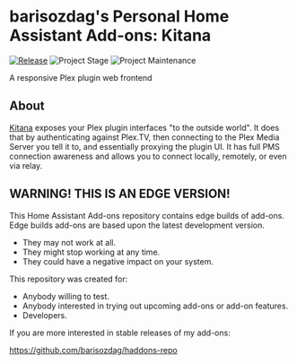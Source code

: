 # barisozdag's Personal Home Assistant Add-ons: Kitana

[![Release][release-shield]][release] ![Project Stage][project-stage-shield] ![Project Maintenance][maintenance-shield]

A responsive Plex plugin web frontend

## About

[Kitana][kitana] exposes your Plex plugin interfaces "to the outside world".
It does that by authenticating against Plex.TV, then connecting to the Plex
Media Server you tell it to, and essentially proxying the plugin UI. It has
full PMS connection awareness and allows you to connect locally, remotely,
or even via relay.

## WARNING! THIS IS AN EDGE VERSION!

This Home Assistant Add-ons repository contains edge builds of add-ons.
Edge builds add-ons are based upon the latest development version.

- They may not work at all.
- They might stop working at any time.
- They could have a negative impact on your system.

This repository was created for:

- Anybody willing to test.
- Anybody interested in trying out upcoming add-ons or add-on features.
- Developers.

If you are more interested in stable releases of my add-ons:

<https://github.com/barisozdag/haddons-repo>

[kitana]: https://github.com/pannal/Kitana
[maintenance-shield]: https://img.shields.io/maintenance/yes/2021.svg
[project-stage-shield]: https://img.shields.io/badge/project%20stage-production%20ready-brightgreen.svg
[release-shield]: https://img.shields.io/badge/version-1a619b2-blue.svg
[release]: https://github.com/barisozdag/addon-kitana/tree/1a619b2